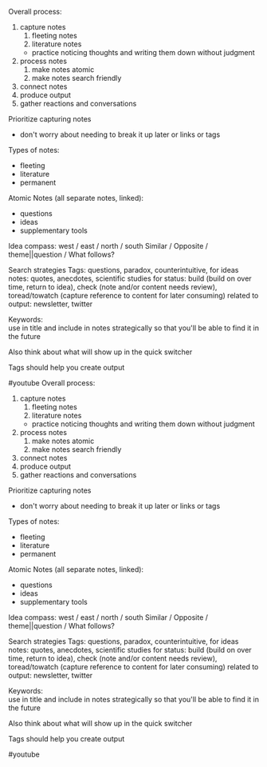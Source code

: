 Overall process:
1. capture notes
	1. fleeting notes
	2. literature notes
	- practice noticing thoughts and writing them down without judgment
1. process notes
	1. make notes atomic
	2. make notes search friendly
2. connect notes
3. produce output
4. gather reactions and conversations

Prioritize capturing notes
- don't worry about needing to break it up later or links or tags

Types of notes:
- fleeting
- literature
- permanent

Atomic Notes (all separate notes, linked):
- questions
- ideas
- supplementary tools

Idea compass:
west / east / north / south
Similar / Opposite / theme||question / What follows?

Search strategies
Tags:
questions, paradox, counterintuitive, 
for ideas notes: quotes, anecdotes, scientific studies
for status: build (build on over time, return to idea), check (note and/or content needs review), toread/towatch (capture reference to content for later consuming)
related to output: newsletter, twitter

Keywords:  
use in title and include in notes strategically so that you'll be able to find it in the future

Also think about what will show up in the quick switcher

Tags should help you create output

#youtube 
Overall process:
1. capture notes
	1. fleeting notes
	2. literature notes
	- practice noticing thoughts and writing them down without judgment
1. process notes
	1. make notes atomic
	2. make notes search friendly
2. connect notes
3. produce output
4. gather reactions and conversations

Prioritize capturing notes
- don't worry about needing to break it up later or links or tags

Types of notes:
- fleeting
- literature
- permanent

Atomic Notes (all separate notes, linked):
- questions
- ideas
- supplementary tools

Idea compass:
west / east / north / south
Similar / Opposite / theme||question / What follows?

Search strategies
Tags:
questions, paradox, counterintuitive, 
for ideas notes: quotes, anecdotes, scientific studies
for status: build (build on over time, return to idea), check (note and/or content needs review), toread/towatch (capture reference to content for later consuming)
related to output: newsletter, twitter

Keywords:  
use in title and include in notes strategically so that you'll be able to find it in the future

Also think about what will show up in the quick switcher

Tags should help you create output

#youtube 
